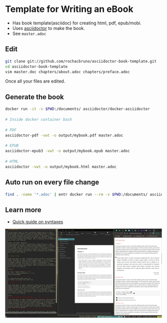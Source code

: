 # Template for Writing an eBook

- Has book template(asciidoc) for creating html, pdf, epub/mobi.
- Uses [asciidoctor](http://asciidoctor.org) to make the book.
- See `master.adoc`


## Edit


```bash
git clone git://github.com/rochacbruno/asciidoctor-book-template.git
cd asciidoctor-book-template
vim master.doc chapters/about.adoc chapters/preface.adoc
```

Once all your files are edited.


## Generate the book

```bash
docker run -it -v $PWD:/documents/ asciidoctor/docker-asciidoctor

# Inside docker container bash

# PDF
asciidoctor-pdf -vwt -o output/mybook.pdf master.adoc

# EPUB
asciidoctor-epub3 -vwt -o output/mybook.epub master.adoc

# HTML
asciidoctor -vwt -o output/mybook.html master.adoc
```

## Auto run on every file change

```bash
find . -name '*.adoc' | entr docker run --rm -v $PWD:/documents/ asciidoctor/docker-asciidoctor asciidoctor-pdf -vwt -o output/mybook.pdf master.adoc 
```

## Learn more

- [Quick guide on syntaxes](http://asciidoctor.org/docs/asciidoc-syntax-quick-reference/)


![Sample](./sample.png)
